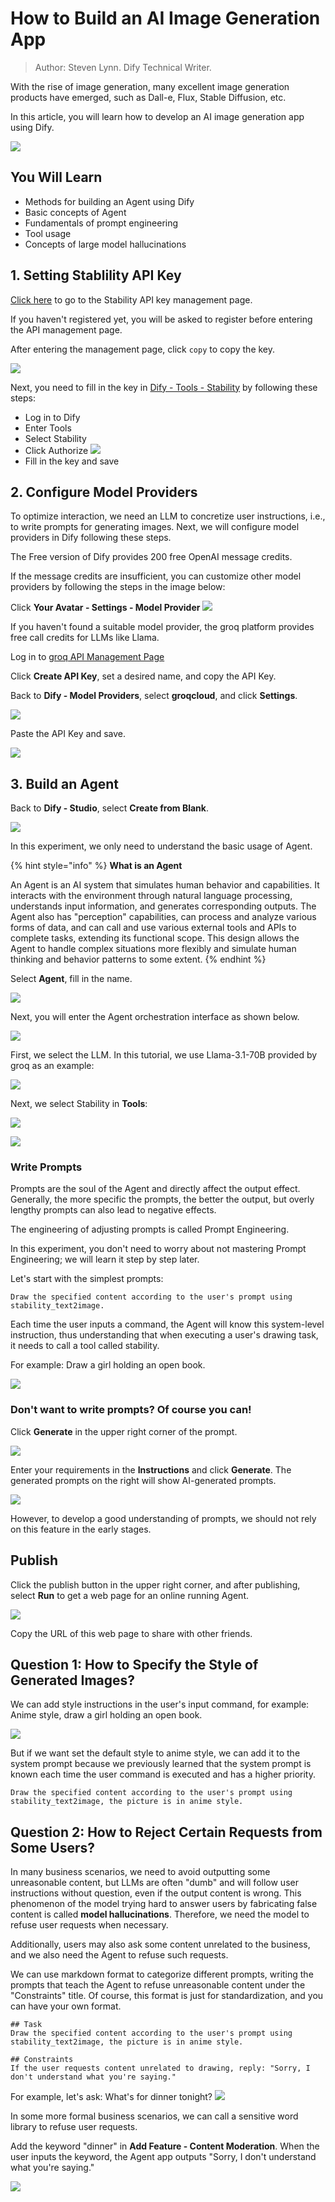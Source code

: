 # How to Build an AI Image Generation App

> Author: Steven Lynn. Dify Technical Writer.

With the rise of image generation, many excellent image generation products have emerged, such as Dall-e, Flux, Stable Diffusion, etc.

In this article, you will learn how to develop an AI image generation app using Dify.

![](../../../img/workshop/build-ai-image-generation-app-12-en.png)

## You Will Learn

- Methods for building an Agent using Dify
- Basic concepts of Agent
- Fundamentals of prompt engineering
- Tool usage
- Concepts of large model hallucinations

## 1. Setting Stablility API Key

[Click here](https://platform.stability.ai/account/keys) to go to the Stability API key management page.

If you haven't registered yet, you will be asked to register before entering the API management page.

After entering the management page, click `copy` to copy the key.

![](../../../img/workshop/build-ai-image-generation-app-1.png)

Next, you need to fill in the key in [Dify - Tools - Stability](https://cloud.dify.ai/tools) by following these steps:

- Log in to Dify
- Enter Tools
- Select Stability
- Click Authorize
![](../../../img/workshop/build-ai-image-generation-app-2-en.png)
- Fill in the key and save

## 2. Configure Model Providers

To optimize interaction, we need an LLM to concretize user instructions, i.e., to write prompts for generating images. Next, we will configure model providers in Dify following these steps.

The Free version of Dify provides 200 free OpenAI message credits.

If the message credits are insufficient, you can customize other model providers by following the steps in the image below:

Click **Your Avatar - Settings - Model Provider**
![](../../../img/workshop/build-ai-image-generation-app-3-en.png)

If you haven't found a suitable model provider, the groq platform provides free call credits for LLMs like Llama.

Log in to [groq API Management Page](https://console.groq.com/keys)

Click **Create API Key**, set a desired name, and copy the API Key.

Back to **Dify - Model Providers**, select **groqcloud**, and click **Settings**.

![](../../../img/workshop/build-ai-image-generation-app-4-en.png)

Paste the API Key and save.

![](../../../img/workshop/build-ai-image-generation-app-5-en.png)

## 3. Build an Agent

Back to **Dify - Studio**, select **Create from Blank**.

![](../../../img/workshop/build-ai-image-generation-app-6-en.png)

In this experiment, we only need to understand the basic usage of Agent.

{% hint style="info" %}
**What is an Agent**

An Agent is an AI system that simulates human behavior and capabilities. It interacts with the environment through natural language processing, understands input information, and generates corresponding outputs. The Agent also has "perception" capabilities, can process and analyze various forms of data, and can call and use various external tools and APIs to complete tasks, extending its functional scope. This design allows the Agent to handle complex situations more flexibly and simulate human thinking and behavior patterns to some extent.
{% endhint %}

Select **Agent**, fill in the name.

![](../../../img/workshop/build-ai-image-generation-app-7-en.png)

Next, you will enter the Agent orchestration interface as shown below.

![](../../../img/workshop/build-ai-image-generation-app-8-en.png)

First, we select the LLM. In this tutorial, we use Llama-3.1-70B provided by groq as an example:

![](../../../img/workshop/build-ai-image-generation-app-9-en.png)

Next, we select Stability in **Tools**:

![](../../../img/workshop/build-ai-image-generation-app-10-en.png)

![](../../../img/workshop/build-ai-image-generation-app-11-en.png)

### Write Prompts

Prompts are the soul of the Agent and directly affect the output effect. Generally, the more specific the prompts, the better the output, but overly lengthy prompts can also lead to negative effects.

The engineering of adjusting prompts is called Prompt Engineering.

In this experiment, you don't need to worry about not mastering Prompt Engineering; we will learn it step by step later.

Let's start with the simplest prompts:

```
Draw the specified content according to the user's prompt using stability_text2image.
```

Each time the user inputs a command, the Agent will know this system-level instruction, thus understanding that when executing a user's drawing task, it needs to call a tool called stability.

For example: Draw a girl holding an open book.

![](../../../img/workshop/build-ai-image-generation-app-12-en.png)

### Don't want to write prompts? Of course you can!

Click **Generate** in the upper right corner of the prompt.

![](../../../img/workshop/prompt-gen-1-en.png)

Enter your requirements in the **Instructions** and click **Generate**. The generated prompts on the right will show AI-generated prompts.

![](../../../img/workshop/prompt-gen-2-en.png)

However, to develop a good understanding of prompts, we should not rely on this feature in the early stages.

## Publish

Click the publish button in the upper right corner, and after publishing, select **Run** to get a web page for an online running Agent.

![](../../../img/workshop/build-ai-image-generation-app-13-en.png)

Copy the URL of this web page to share with other friends.

## Question 1: How to Specify the Style of Generated Images?

We can add style instructions in the user's input command, for example: Anime style, draw a girl holding an open book.

![](../../../img/workshop/build-ai-image-generation-app-14-en.png)

But if we want set the default style to anime style, we can add it to the system prompt because we previously learned that the system prompt is known each time the user command is executed and has a higher priority.

```
Draw the specified content according to the user's prompt using stability_text2image, the picture is in anime style.
```

## Question 2: How to Reject Certain Requests from Some Users?

In many business scenarios, we need to avoid outputting some unreasonable content, but LLMs are often "dumb" and will follow user instructions without question, even if the output content is wrong. This phenomenon of the model trying hard to answer users by fabricating false content is called **model hallucinations**. Therefore, we need the model to refuse user requests when necessary.

Additionally, users may also ask some content unrelated to the business, and we also need the Agent to refuse such requests.

We can use markdown format to categorize different prompts, writing the prompts that teach the Agent to refuse unreasonable content under the "Constraints" title. Of course, this format is just for standardization, and you can have your own format.

```
## Task
Draw the specified content according to the user's prompt using stability_text2image, the picture is in anime style.

## Constraints
If the user requests content unrelated to drawing, reply: "Sorry, I don't understand what you're saying."
```

For example, let's ask: What's for dinner tonight?
![](../../../img/workshop/build-ai-image-generation-app-15-en.png)

In some more formal business scenarios, we can call a sensitive word library to refuse user requests.

Add the keyword "dinner" in **Add Feature - Content Moderation**. When the user inputs the keyword, the Agent app outputs "Sorry, I don't understand what you're saying."

![](../../../img/workshop/build-ai-image-generation-app-16-en.png)